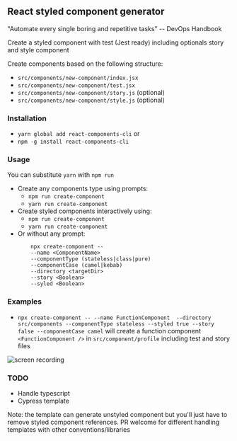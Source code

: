 ## React styled component generator

"Automate every single boring and repetitive tasks" -- DevOps Handbook

Create a styled component with test (Jest ready) including optionals story and style
component

Create components based on the following structure:
- `src/components/new-component/index.jsx`
- `src/components/new-component/test.jsx`
- `src/components/new-component/story.js` (optional)
- `src/components/new-component/style.js` (optional)

### Installation
- `yarn global add react-components-cli`
or
- `npm -g install react-components-cli`

### Usage
You can substitute `yarn` with `npm run`
- Create any components type using prompts: 
    - `npm run create-component`
    - `yarn run create-component`
- Create styled components interactively using: 
    - `npm run create-component` 
    - `yarn run create-component`
- Or without any prompt: 
    ```
        npx create-component -- 
        --name <ComponentName> 
        --componentType (stateless|class|pure) 
        --componentCase (camel|kebab)
        --directory <targetDir> 
        --story <Boolean>
        --syled <Boolean>
    ```
    
### Examples

- `npx create-component -- --name FunctionComponent  --directory src/components --componentType stateless --styled true --story false --componentCase camel` 
will create a function component `<FunctionComponent />` in `src/component/profile` including test and story files

![screen recording](http://g.recordit.co/XMuQeSSrgy.gif)

### TODO
- Handle typescript
- Cypress template

Note: the template can generate unstyled component but you'll just have to remove styled component references.
PR welcome for different handling templates with other conventions/libraries
